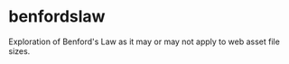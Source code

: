 benfordslaw
===========

Exploration of Benford's Law as it may or may not apply to web asset file sizes. 
